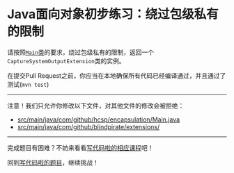 # Java面向对象初步练习：绕过包级私有的限制

请按照[`Main`类](https://github.com/hcsp/bypass-package-private/blob/master/src/main/java/com/github/hcsp/encapsulation/Main.java)的要求，绕过包级私有的限制，返回一个`CaptureSystemOutputExtension`类的实例。

在提交Pull Request之前，你应当在本地确保所有代码已经编译通过，并且通过了测试(`mvn test`)

-----
注意！我们只允许你修改以下文件，对其他文件的修改会被拒绝：
- [src/main/java/com/github/hcsp/encapsulation/Main.java](https://github.com/hcsp/bypass-package-private/blob/master/src/main/java/com/github/hcsp/encapsulation/Main.java)
- [src/main/java/com/github/blindpirate/extensions/](https://github.com/hcsp/bypass-package-private/blob/master/src/main/java/com/github/blindpirate/extensions/)
-----


完成题目有困难？不妨来看看[写代码啦的相应课程](https://xiedaimala.com/tasks/44398214-15a0-40aa-8586-718b259c12b8/video_tutorials/0f80fc45-7485-4e7f-95e6-688f500202c3)吧！

回到[写代码啦的题目](https://xiedaimala.com/tasks/44398214-15a0-40aa-8586-718b259c12b8/quizzes/2a613885-b71d-40eb-b7b9-b3bb904fcac3)，继续挑战！
